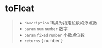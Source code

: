 # toFloat

> - `description` 转换为指定位数的浮点数
> - `param` `num` ` number ` 数字
> - `param` `fixed` ` number ` 小数点位数
> - `returns` { number }
